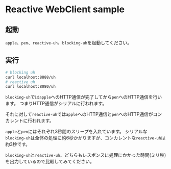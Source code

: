 # Reactive WebClient sample

## 起動

`apple`、`pen`、`reactive-uh`、`blocking-uh`を起動してください。

## 実行

```sh
# blocking uh
curl localhost:8888/uh
# reactive uh
curl localhost:8080/uh
```

`blocking-uh`では`apple`へのHTTP通信が完了してから`pen`へのHTTP通信を行います。
つまりHTTP通信がシリアルに行われます。

それに対して`reactive-uh`では`apple`へのHTTP通信と`pen`へのHTTP通信がコンカレントに行われます。

`apple`と`pen`にはそれぞれ3秒間のスリープを入れています。
シリアルな`blocking-uh`は全体の処理に約6秒かかりますが、コンカレントな`reactive-uh`は約3秒です。

`blocking-uh`と`reactive-uh`、どちらもレスポンスに処理にかかった時間(ミリ秒)を出力しているので比較してみてください。

